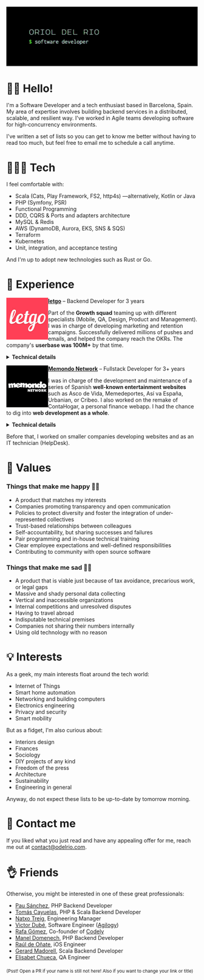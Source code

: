 <a href=""><img src="https://raw.githubusercontent.com/odelrio/odelrio/master/img/banner.gif" /></a>

# 👋🏻 Hello!

I'm a Software Developer and a tech enthusiast based in Barcelona, Spain. My area of expertise involves building backend services in a distributed, scalable, and resilient way. I've worked in Agile teams developing software for high-concurrency environments.

I've written a set of lists so you can get to know me better without having to read too much, but feel free to email me to schedule a call anytime.

# 👨🏻‍💻 Tech

I feel comfortable with:

- Scala (Cats, Play Framework, FS2, http4s) —alternatively, Kotlin or Java
- PHP (Symfony, PSR)
- Functional Programming
- DDD, CQRS & Ports and adapters architecture
- MySQL & Redis
- AWS (DynamoDB, Aurora, EKS, SNS & SQS)
- Terraform
- Kubernetes
- Unit, integration, and acceptance testing

And I'm up to adopt new technologies such as Rust or Go.

# 🚧 Experience

<a href="http://letgo.com"><img src="https://raw.githubusercontent.com/odelrio/odelrio/master/img/letgo.jpg" align="left" width="110px"/>**letgo**</a> – Backend Developer for 3 years

Part of the **Growth squad** teaming up with different specialists (Mobile, QA, Design, Product and Management). I was in charge of developing marketing and retention campaigns. Successfully delivered millions of pushes and emails, and helped the company reach the OKRs. The company's **userbase was 100M+** by that time.

<details>
  <summary><b>Technical details</b></summary>
  
  >We ran up to 8 event-driven microservices (Scala, most of them) in a Kubernetes AWS cluster. The high-concurrency environment required a scalable and resilient architecture. We chose CQRS architecture for all our consumers and RESTful APIs.

  <sub><b>Stack:</b> Scala, PHP, Play Framework, Cats, Symfony, http4s, FS2, AWS (DynamoDB, Aurora, EKS, SNS & SQS), MySQL, Redis, ElasticSearch, Terraform, Kubernetes, Jenkins, Grafana, New Relic, Kibana, GitHub, Jira, Confluence.</sub>
</details>

<a href="http://memondonetwork.es"><img src="https://raw.githubusercontent.com/odelrio/odelrio/master/img/memondo.jpg" align="left" width="110px"/>**Memondo Network**</a> – Fullstack Developer for 3+ years

I was in charge of the development and maintenance of a series of Spanish **well-known entertainment websites** such as Asco de Vida, Memedeportes, Así va España, Urbanian, or Cribeo. I also worked on the remake of ContaHogar, a personal finance webapp. I had the chance to dig into **web development as a whole**.

<details>
  <summary><b>Technical details</b></summary>
  
  >We built a custom PHP framework that allowed us to rapidly launch new websites. Successfully transitioned from classic mid-2000s websites to HTML5 and responsive/adaptive design. We put a lot of emphasis on mastering the HTTP protocol and browsers in order to shorten page load times.

  <sub><b>Stack:</b> PHP, HTML, CSS (LESS), Javascript (jQuery, Typescript & ES6), SVN.</sub>
</details>

Before that, I worked on smaller companies developing websites and as an IT technician (HelpDesk).

# 💚 Values

### Things that make me happy 👍🏻

- A product that matches my interests
- Companies promoting transparency and open communication
- Policies to protect diversity and foster the integration of under-represented collectives
- Trust-based relationships between colleagues
- Self-accountability, but sharing successes and failures
- Pair programming and in-house technical training
- Clear employee expectations and well-defined responsibilities
- Contributing to community with open source software

### Things that make me sad 👎🏻

- A product that is viable just because of tax avoidance, precarious work, or legal gaps
- Massive and shady personal data collecting
- Vertical and inaccessible organizations
- Internal competitions and unresolved disputes
- Having to travel abroad
- Indisputable technical premises
- Companies not sharing their numbers internally
- Using old technology with no reason

# 💡 Interests

As a geek, my main interests float around the tech world:

- Internet of Things
- Smart home automation
- Networking and building computers
- Electronics engineering
- Privacy and security
- Smart mobility

But as a fidget, I'm also curious about:

- Interiors design
- Finances
- Sociology
- DIY projects of any kind
- Freedom of the press
- Architecture
- Sustainability
- Engineering in general

Anyway, do not expect these lists to be up-to-date by tomorrow morning.

# 💌 Contact me

If you liked what you just read and have any appealing offer for me, reach me out at <a href="mailto:contact@odelrio.com">contact@odelrio.com</a>.

# 👌 Friends

Otherwise, you might be interested in one of these great professionals:

- [Pau Sánchez](https://www.linkedin.com/in/pausanchezfernandez/), PHP Backend Developer
- [Tomás Cayuelas](https://www.linkedin.com/in/tomascayuelas/), PHP & Scala Backend Developer
- [Natxo Treig](https://www.linkedin.com/in/natxotreig/), Engineering Manager
- [Victor Dubé](https://www.linkedin.com/in/victor-dube-fernandez/), Software Engineer ([Agilogy](https://agilogy.com/))
- [Rafa Gómez](https://www.linkedin.com/in/rgomezcasas/), Co-founder of [Codely](https://codely.tv/)
- [Manel Domenech](https://www.linkedin.com/in/manel-domenech-90230890/), PHP Backend Developer
- [Raúl de Oñate](https://www.linkedin.com/in/ra%C3%BAl-de-o%C3%B1ate-4989a690/), iOS Engineer
- [Gerard Madorell](https://www.linkedin.com/in/gmadorell/), Scala Backend Developer
- [Elisabet Chueca](https://www.linkedin.com/in/elisabetchueca/), QA Engineer

<sub>(Psst! Open a PR if your name is still not here! Also if you want to change your link or title)</sub>
